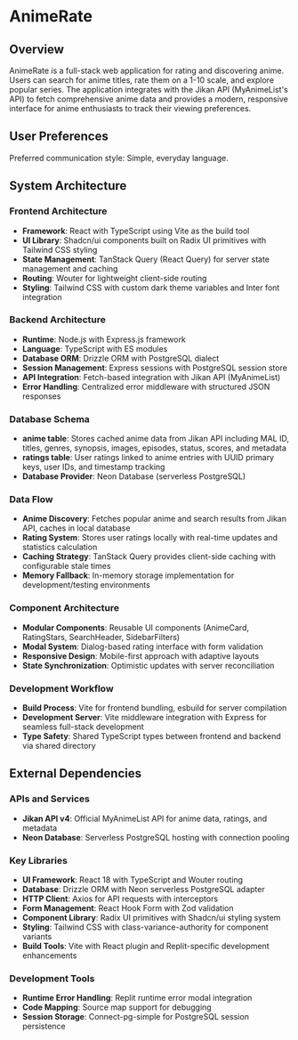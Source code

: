 # AnimeRate

## Overview

AnimeRate is a full-stack web application for rating and discovering anime. Users can search for anime titles, rate them on a 1-10 scale, and explore popular series. The application integrates with the Jikan API (MyAnimeList's API) to fetch comprehensive anime data and provides a modern, responsive interface for anime enthusiasts to track their viewing preferences.

## User Preferences

Preferred communication style: Simple, everyday language.

## System Architecture

### Frontend Architecture
- **Framework**: React with TypeScript using Vite as the build tool
- **UI Library**: Shadcn/ui components built on Radix UI primitives with Tailwind CSS styling
- **State Management**: TanStack Query (React Query) for server state management and caching
- **Routing**: Wouter for lightweight client-side routing
- **Styling**: Tailwind CSS with custom dark theme variables and Inter font integration

### Backend Architecture
- **Runtime**: Node.js with Express.js framework
- **Language**: TypeScript with ES modules
- **Database ORM**: Drizzle ORM with PostgreSQL dialect
- **Session Management**: Express sessions with PostgreSQL session store
- **API Integration**: Fetch-based integration with Jikan API (MyAnimeList)
- **Error Handling**: Centralized error middleware with structured JSON responses

### Database Schema
- **anime table**: Stores cached anime data from Jikan API including MAL ID, titles, genres, synopsis, images, episodes, status, scores, and metadata
- **ratings table**: User ratings linked to anime entries with UUID primary keys, user IDs, and timestamp tracking
- **Database Provider**: Neon Database (serverless PostgreSQL)

### Data Flow
- **Anime Discovery**: Fetches popular anime and search results from Jikan API, caches in local database
- **Rating System**: Stores user ratings locally with real-time updates and statistics calculation  
- **Caching Strategy**: TanStack Query provides client-side caching with configurable stale times
- **Memory Fallback**: In-memory storage implementation for development/testing environments

### Component Architecture
- **Modular Components**: Reusable UI components (AnimeCard, RatingStars, SearchHeader, SidebarFilters)
- **Modal System**: Dialog-based rating interface with form validation
- **Responsive Design**: Mobile-first approach with adaptive layouts
- **State Synchronization**: Optimistic updates with server reconciliation

### Development Workflow
- **Build Process**: Vite for frontend bundling, esbuild for server compilation
- **Development Server**: Vite middleware integration with Express for seamless full-stack development
- **Type Safety**: Shared TypeScript types between frontend and backend via shared directory

## External Dependencies

### APIs and Services
- **Jikan API v4**: Official MyAnimeList API for anime data, ratings, and metadata
- **Neon Database**: Serverless PostgreSQL hosting with connection pooling

### Key Libraries
- **UI Framework**: React 18 with TypeScript and Wouter routing
- **Database**: Drizzle ORM with Neon serverless PostgreSQL adapter
- **HTTP Client**: Axios for API requests with interceptors
- **Form Management**: React Hook Form with Zod validation
- **Component Library**: Radix UI primitives with Shadcn/ui styling system
- **Styling**: Tailwind CSS with class-variance-authority for component variants
- **Build Tools**: Vite with React plugin and Replit-specific development enhancements

### Development Tools
- **Runtime Error Handling**: Replit runtime error modal integration
- **Code Mapping**: Source map support for debugging
- **Session Storage**: Connect-pg-simple for PostgreSQL session persistence